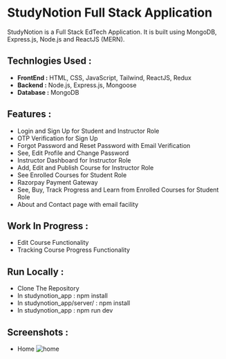 # StudyNotion Full Stack Application
StudyNotion is a Full Stack EdTech Application. It is built using MongoDB, Express.js, Node.js and ReactJS (MERN).

## Technlogies Used :
  - **FrontEnd :** HTML, CSS, JavaScript, Tailwind, ReactJS, Redux
  - **Backend :** Node.js, Express.js, Mongoose
  - **Database :** MongoDB

## Features : 
  - Login and Sign Up for Student and Instructor Role
  - OTP Verification for Sign Up
  - Forgot Password and Reset Password with Email Verification
  - See, Edit Profile and Change Password
  - Instructor Dashboard for Instructor Role
  - Add, Edit and Publish Course for Instructor Role
  - See Enrolled Courses for Student Role
  - Razorpay Payment Gateway
  - See, Buy, Track Progress and Learn from Enrolled Courses for Student Role
  - About and Contact page with email facility
    
## Work In Progress :
  - Edit Course Functionality
  - Tracking Course Progress Functionality

## Run Locally :
  - Clone The Repository
  - In studynotion_app : npm install
  - In studynotion_app/server/ : npm install
  - In studynotion_app : npm run dev

## Screenshots :

- Home
![home](https://github.com/jaydeepbariya/studynotion_app/assets/107403009/0e6ef29d-3472-479f-b178-c90145b24d47)


